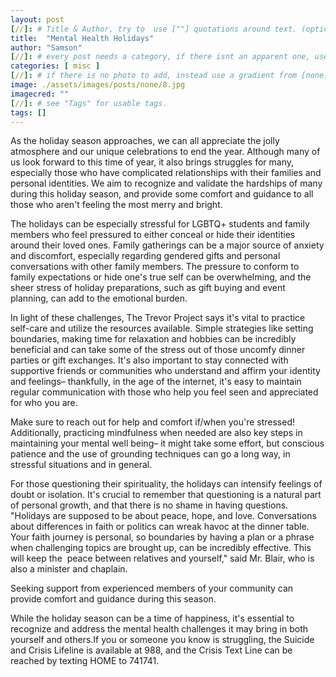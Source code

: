 ```yaml
---
layout: post
[//]: # Title & Author, try to  use [""] quotations around text. (optional, just formality).
title:  "Mental Health Holidays"
author: "Samson"
[//]: # every post needs a category, if there isnt an apparent one, use [misc].
categories: [ misc ]
[//]: # if there is no photo to add, instead use a gradient from [none] folder by picking a number from 1-10. (all gradients are .jpg)
image: ./assets/images/posts/none/8.jpg
imagecred: ""
[//]: # see "Tags" for usable tags.
tags: []
---
```

As the holiday season approaches, we can all appreciate the jolly atmosphere and our unique celebrations to end the year. Although many of us look forward to this time of year, it also brings struggles for many, especially those who have complicated relationships with their families and personal identities. We aim to recognize and validate the hardships of many during this holiday season, and provide some comfort and guidance to all those who aren't feeling the most merry and bright.

The holidays can be especially stressful for LGBTQ+ students and family members who feel pressured to either conceal or hide their identities around their loved ones. Family gatherings can be a major source of anxiety and discomfort, especially regarding gendered gifts and personal conversations with other family members. The pressure to conform to family expectations or hide one's true self can be overwhelming, and the sheer stress of holiday preparations, such as gift buying and event planning, can add to the emotional burden.

In light of these challenges, The Trevor Project says it's vital to practice self-care and utilize the resources available. Simple strategies like setting boundaries, making time for relaxation and hobbies can be incredibly beneficial and can take some of the stress out of those uncomfy dinner parties or gift exchanges. It's also important to stay connected with supportive friends or communities who understand and affirm your identity and feelings– thankfully, in the age of the internet, it's easy to maintain regular communication with those who help you feel seen and appreciated for who you are.

Make sure to reach out for help and comfort if/when you're stressed! Additionally, practicing mindfulness when needed are also key steps in maintaining your mental well being– it might take some effort, but conscious patience and the use of grounding techniques can go a long way, in stressful situations and in general. 

For those questioning their spirituality, the holidays can intensify feelings of doubt or isolation. It's crucial to remember that questioning is a natural part of personal growth, and that there is no shame in having questions. "Holidays are supposed to be about peace, hope, and love. Conversations about differences in faith or politics can wreak havoc at the dinner table. Your faith journey is personal, so boundaries by having a plan or a phrase when challenging topics are brought up, can be incredibly effective. This will keep the  peace between relatives and yourself," said Mr. Blair, who is also a minister and chaplain.

Seeking support from experienced members of your community can provide comfort and guidance during this season.

While the holiday season can be a time of happiness, it's essential to recognize and address the mental health challenges it may bring in both yourself and others.If you or someone you know is struggling, the Suicide and Crisis Lifeline is available at 988, and the Crisis Text Line can be reached by texting HOME to 741741.